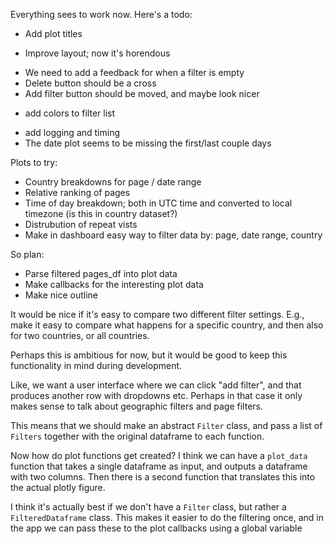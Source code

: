 
Everything sees to work now. Here's a todo:
- Add plot titles
<!-- - Make filters apear above graph; not next to graph -->
<!-- - Make filters a floating element, perhaps in a collapsible thing -->
- Improve layout; now it's horendous
<!-- - Page popularity plot breaks when we have a single page only -->
<!-- - Updating daterange doesn't trigger the update -->
- We need to add a feedback for when a filter is empty
- Delete button should be a cross
- Add filter button should be moved, and maybe look nicer
<!-- - Colors need to be consistent; each filter has an index, and color should be tied to index. We should be able to see the color in a preview in the filter row. This also means that we can remove the label in the plots; we just number them.  -->
- add colors to filter list
<!-- - Make it impossible to delete the last filter -->
- add logging and timing
- The date plot seems to be missing the first/last couple days




Plots to try:
- Country breakdowns for page / date range
- Relative ranking of pages
- Time of day breakdown; both in UTC time and converted to local timezone (is this in country dataset?)
- Distrubution of repeat vists
- Make in dashboard easy way to filter data by: page, date range, country


So plan:
<!-- - Make filter functions that return filtered version of pages_df -->
<!-- - Add timezone info / local time into data -->
<!-- - Make script for rebuilding the dataset; this should take all logs from /parsed and put them back into the queue, then it should backup + delete the database, and recompute all the tables. -->
- Parse filtered pages_df into plot data
- Make callbacks for the interesting plot data
- Make nice outline

It would be nice if it's easy to compare two different filter settings. E.g., make it
easy to compare what happens for a specific country, and then also for two countries,
or all countries. 

Perhaps this is ambitious for now, but it would be good to keep this functionality
in mind during development. 

Like, we want a user interface where we can click "add filter", and that produces another
row with dropdowns etc. 
Perhaps in that case it only makes sense to talk about geographic filters and page filters. 

This means that we should make an abstract `Filter` class, and pass a list of `Filters` 
together with the original dataframe to each function.


Now how do plot functions get created?
I think we can have a `plot_data` function that takes a single dataframe as input, and outputs a dataframe with two columns. Then there is a second function that translates
this into the actual plotly figure. 

I think it's actually best if we don't have a `Filter` class, but rather a `FilteredDataframe` class. This makes it easier to do the filtering once, and in the app
we can pass these to the plot callbacks using a global variable